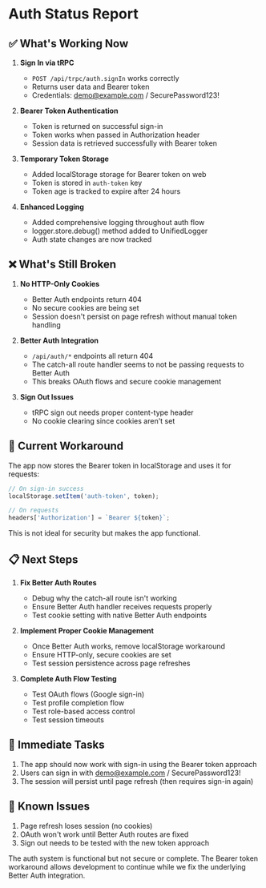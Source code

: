 # Auth Status Report

## ✅ What's Working Now

1. **Sign In via tRPC**
   - `POST /api/trpc/auth.signIn` works correctly
   - Returns user data and Bearer token
   - Credentials: demo@example.com / SecurePassword123!

2. **Bearer Token Authentication**
   - Token is returned on successful sign-in
   - Token works when passed in Authorization header
   - Session data is retrieved successfully with Bearer token

3. **Temporary Token Storage**
   - Added localStorage storage for Bearer token on web
   - Token is stored in `auth-token` key
   - Token age is tracked to expire after 24 hours

4. **Enhanced Logging**
   - Added comprehensive logging throughout auth flow
   - logger.store.debug() method added to UnifiedLogger
   - Auth state changes are now tracked

## ❌ What's Still Broken

1. **No HTTP-Only Cookies**
   - Better Auth endpoints return 404
   - No secure cookies are being set
   - Session doesn't persist on page refresh without manual token handling

2. **Better Auth Integration**
   - `/api/auth/*` endpoints all return 404
   - The catch-all route handler seems to not be passing requests to Better Auth
   - This breaks OAuth flows and secure cookie management

3. **Sign Out Issues**
   - tRPC sign out needs proper content-type header
   - No cookie clearing since cookies aren't set

## 🔧 Current Workaround

The app now stores the Bearer token in localStorage and uses it for requests:

```javascript
// On sign-in success
localStorage.setItem('auth-token', token);

// On requests
headers['Authorization'] = `Bearer ${token}`;
```

This is not ideal for security but makes the app functional.

## 📋 Next Steps

1. **Fix Better Auth Routes**
   - Debug why the catch-all route isn't working
   - Ensure Better Auth handler receives requests properly
   - Test cookie setting with native Better Auth endpoints

2. **Implement Proper Cookie Management**
   - Once Better Auth works, remove localStorage workaround
   - Ensure HTTP-only, secure cookies are set
   - Test session persistence across page refreshes

3. **Complete Auth Flow Testing**
   - Test OAuth flows (Google sign-in)
   - Test profile completion flow
   - Test role-based access control
   - Test session timeouts

## 🎯 Immediate Tasks

1. The app should now work with sign-in using the Bearer token approach
2. Users can sign in with demo@example.com / SecurePassword123!
3. The session will persist until page refresh (then requires sign-in again)

## 🐛 Known Issues

1. Page refresh loses session (no cookies)
2. OAuth won't work until Better Auth routes are fixed
3. Sign out needs to be tested with the new token approach

The auth system is functional but not secure or complete. The Bearer token workaround allows development to continue while we fix the underlying Better Auth integration.
